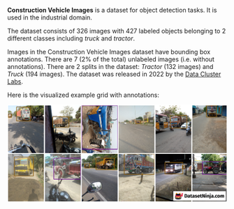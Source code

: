 **Construction Vehicle Images** is a dataset for object detection tasks. It is used in the industrial domain. 

The dataset consists of 326 images with 427 labeled objects belonging to 2 different classes including *truck* and *tractor*.

Images in the Construction Vehicle Images dataset have bounding box annotations. There are 7 (2% of the total) unlabeled images (i.e. without annotations). There are 2 splits in the dataset: *Tractor* (132 images) and *Truck* (194 images). The dataset was released in 2022 by the [Data Cluster Labs](http://www.datacluster.ai).

Here is the visualized example grid with annotations:

<img src="https://github.com/dataset-ninja/construction-vehicle-images/raw/main/visualizations/horizontal_grid.png">
